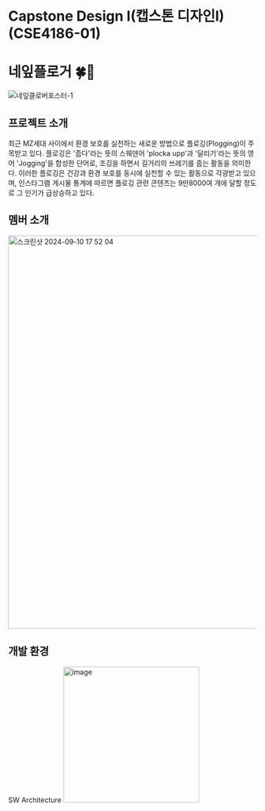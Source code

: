 # Capstone Design I(캡스톤 디자인I)(CSE4186-01)
# 네잎플로거 🍀🏃
![네잎클로버포스터-1](https://github.com/user-attachments/assets/5980bbce-2b40-43b6-9db2-02dedb0f44c4)

## 프로젝트 소개
최근 MZ세대 사이에서 환경 보호를 실천하는 새로운 방법으로 플로깅(Plogging)이 주목받고 있다. 플로깅은 '줍다'라는 뜻의 스웨덴어 'plocka upp'과 '달리기'라는 뜻의 영어 'Jogging'을 합성한 단어로, 조깅을 하면서 길거리의 쓰레기를 줍는 활동을 의미한다. 이러한 플로깅은 건강과 환경 보호를 동시에 실천할 수 있는 활동으로 각광받고 있으며, 인스타그램 게시물 통계에 따르면 플로깅 관련 콘텐츠는 9만8000여 개에 달할 정도로 그 인기가 급상승하고 있다.

## 멤버 소개
<img width="796" alt="스크린샷 2024-09-10 17 52 04" src="https://github.com/user-attachments/assets/6f81cf8e-406d-4ef9-abcc-68ba34148d68">

## 개발 환경
SW Architecture
<img width="275" alt="image" src="https://github.com/user-attachments/assets/1b1630a1-c5a7-4cab-a267-c6bc2aa2a565">

